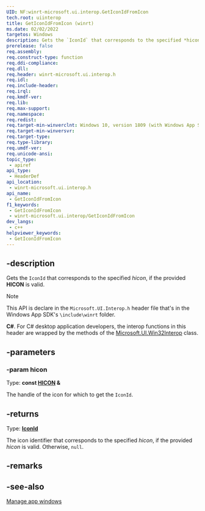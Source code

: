 ```yaml
---
UID: NF:winrt-microsoft.ui.interop.GetIconIdFromIcon
tech.root: uiinterop
title: GetIconIdFromIcon (winrt)
ms.date: 02/02/2022
targetos: Windows
description: Gets the `IconId` that corresponds to the specified *hicon*, if the provided **HICON** is valid.
prerelease: false
req.assembly: 
req.construct-type: function
req.ddi-compliance: 
req.dll: 
req.header: winrt-microsoft.ui.interop.h
req.idl: 
req.include-header: 
req.irql: 
req.kmdf-ver: 
req.lib: 
req.max-support: 
req.namespace: 
req.redist: 
req.target-min-winverclnt: Windows 10, version 1809 (with Windows App SDK 1.0 Stable or later)
req.target-min-winversvr: 
req.target-type: 
req.type-library: 
req.umdf-ver: 
req.unicode-ansi: 
topic_type:
 - apiref
api_type:
 - HeaderDef
api_location:
 - winrt-microsoft.ui.interop.h
api_name:
 - GetIconIdFromIcon
f1_keywords:
 - GetIconIdFromIcon
 - winrt-microsoft.ui.interop/GetIconIdFromIcon
dev_langs:
 - c++
helpviewer_keywords:
 - GetIconIdFromIcon
---
```


## -description

Gets the `IconId` that corresponds to the specified *hicon*, if the provided **HICON** is valid.

> [!NOTE]
> This API is declare in the `Microsoft.UI.Interop.h` header file that's in the Windows App SDK's `\include\winrt` folder.

**C#**. For C# desktop application developers, the interop functions in this header are wrapped by the methods of the [Microsoft.UI.Win32Interop](/windows/apps/winui/winui3/cs-interop-apis/microsoft.ui/microsoft.ui.win32interop) class.

## -parameters

### -param hicon

Type: **const [HICON](/windows/win32/winprog/windows-data-types) \&**

The handle of the icon for which to get the `IconId`.

## -returns

Type: **[IconId](/windows/windows-app-sdk/api/winrt/microsoft.ui.iconid)**

The icon identifier that corresponds to the specified *hicon*, if the provided *hicon* is valid. Otherwise, `null`.

## -remarks

## -see-also

[Manage app windows](/windows/apps/windows-app-sdk/windowing/windowing-overview)
